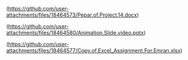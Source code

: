 (https://github.com/user-attachments/files/18464573/Pepar.of.Project.14.docx)

(https://github.com/user-attachments/files/18464580/Animation.Slide.video.pptx)

(https://github.com/user-attachments/files/18464577/Copy.of.Excel_Assignment.For.Emran.xlsx)
